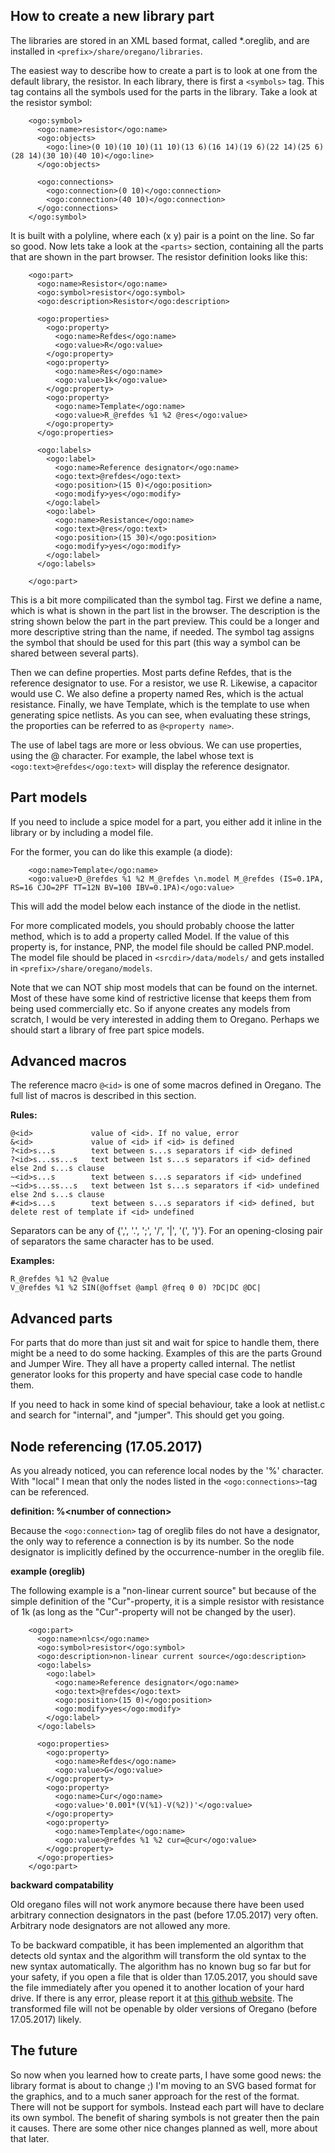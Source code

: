 How to create a new library part
---------------------------------

The libraries are stored in an XML based format, called \*.oreglib, and are
installed in `<prefix>/share/oregano/libraries`.

The easiest way to describe how to create a part is to look at one from the
default library, the resistor. In each library, there is first a `<symbols>` tag.
This tag contains all the symbols used for the parts in the library. Take a look
at the resistor symbol:
```
    <ogo:symbol>
      <ogo:name>resistor</ogo:name>
      <ogo:objects>
        <ogo:line>(0 10)(10 10)(11 10)(13 6)(16 14)(19 6)(22 14)(25 6)(28 14)(30 10)(40 10)</ogo:line>
      </ogo:objects>

      <ogo:connections>
        <ogo:connection>(0 10)</ogo:connection>
        <ogo:connection>(40 10)</ogo:connection>
      </ogo:connections>
    </ogo:symbol>
```
It is built with a polyline, where each (x y) pair is a point on the line. So
far so good. Now lets take a look at the `<parts>` section, containing all the
parts that are shown in the part browser. The resistor definition looks like
this:
```
    <ogo:part>
      <ogo:name>Resistor</ogo:name>
      <ogo:symbol>resistor</ogo:symbol>
      <ogo:description>Resistor</ogo:description>

      <ogo:properties>
        <ogo:property>
          <ogo:name>Refdes</ogo:name>
          <ogo:value>R</ogo:value>
        </ogo:property>
        <ogo:property>
          <ogo:name>Res</ogo:name>
          <ogo:value>1k</ogo:value>
        </ogo:property>
        <ogo:property>
          <ogo:name>Template</ogo:name>
          <ogo:value>R_@refdes %1 %2 @res</ogo:value>
        </ogo:property>
      </ogo:properties>

      <ogo:labels>
        <ogo:label>
          <ogo:name>Reference designator</ogo:name>
          <ogo:text>@refdes</ogo:text>
          <ogo:position>(15 0)</ogo:position>
          <ogo:modify>yes</ogo:modify>
        </ogo:label>
        <ogo:label>
          <ogo:name>Resistance</ogo:name>
          <ogo:text>@res</ogo:text>
          <ogo:position>(15 30)</ogo:position>
          <ogo:modify>yes</ogo:modify>
        </ogo:label>
      </ogo:labels>

    </ogo:part>
```
This is a bit more compilicated than the symbol tag. First we define a name,
which is what is shown in the part list in the browser. The description is the
string shown below the part in the part preview. This could be a longer and more
descriptive string than the name, if needed. The symbol tag assigns the symbol
that should be used for this part (this way a symbol can be shared between 
several parts).

Then we can define properties. Most parts define Refdes, that is the reference
designator to use. For a resistor, we use R. Likewise, a capacitor would use C.
We also define a property named Res, which is the actual resistance. Finally,
we have Template, which is the template to use when generating spice netlists.
As you can see, when evaluating these strings, the proporties can be referred
to as `@<property name>`.

The use of label tags are more or less obvious. We can use properties, using the
@ character. For example, the label whose text is `<ogo:text>@refdes</ogo:text>`
will display the reference designator.

Part models
-----------

If you need to include a spice model for a part, you either add it inline in the
library or by including a model file.

For the former, you can do like this example (a diode):
```
    <ogo:name>Template</ogo:name>
    <ogo:value>D_@refdes %1 %2 M_@refdes \n.model M_@refdes (IS=0.1PA, RS=16 CJO=2PF TT=12N BV=100 IBV=0.1PA)</ogo:value>
```
This will add the model below each instance of the diode in the netlist.

For more complicated models, you should probably choose the latter method, which
is to add a property called Model. If the value of this property is, for instance,
PNP, the model file should be called PNP.model. The model file should be placed
in `<srcdir>/data/models/` and gets installed in `<prefix>/share/oregano/models`.

Note that we can NOT ship most models that can be found on the internet. Most of
these have some kind of restrictive license that keeps them from being used
commercially etc. So if anyone creates any models from scratch, I would be very
interested in adding them to Oregano. Perhaps we should start a library of free
part spice models.


Advanced macros
---------------

The reference macro `@<id>` is one of some macros defined in Oregano.
The full list of macros is described in this section.

**Rules:**
```
@<id>             value of <id>. If no value, error
&<id>             value of <id> if <id> is defined
?<id>s...s        text between s...s separators if <id> defined
?<id>s...ss...s   text between 1st s...s separators if <id> defined else 2nd s...s clause
~<id>s...s        text between s...s separators if <id> undefined
~<id>s...ss...s   text between 1st s...s separators if <id> undefined else 2nd s...s clause
#<id>s...s        text between s...s separators if <id> defined, but delete rest of template if <id> undefined
```
Separators can be any of {',', '.', ';', '/', '|', '(', ')'}.
For an opening-closing pair of separators the same character has to be used.

**Examples:**
```
R_@refdes %1 %2 @value
V_@refdes %1 %2 SIN(@offset @ampl @freq 0 0) ?DC|DC @DC|
```


Advanced parts
--------------

For parts that do more than just sit and wait for spice to handle them, there
might be a need to do some hacking. Examples of this are the parts Ground and
Jumper Wire. They all have a property called internal. The netlist generator looks
for this property and have special case code to handle them.

If you need to hack in some kind of special behaviour, take a look at netlist.c
and search for "internal", and "jumper". This should get you going.


Node referencing (17.05.2017)
-----------------------------

As you already noticed, you can reference local nodes by the '%' character.
With "local" I mean that only the nodes listed in the `<ogo:connections>`-tag can be referenced.

**definition: %\<number of connection\>**

Because the `<ogo:connection>` tag of oreglib files do not have a designator,
the only way to reference a connection is by its number. So the node
designator is implicitly defined by the occurrence-number in the oreglib file.

**example (oreglib)**

The following example is a "non-linear current source"
but because of the simple definition of the "Cur"-property,
it is a simple resistor with resistance of 1k
(as long as the "Cur"-property will not be changed by the user).
```
    <ogo:part>
      <ogo:name>nlcs</ogo:name>
      <ogo:symbol>resistor</ogo:symbol>
      <ogo:description>non-linear current source</ogo:description>
      <ogo:labels>
        <ogo:label>
          <ogo:name>Reference designator</ogo:name>
          <ogo:text>@refdes</ogo:text>
          <ogo:position>(15 0)</ogo:position>
          <ogo:modify>yes</ogo:modify>
        </ogo:label>
      </ogo:labels>

      <ogo:properties>
        <ogo:property>
          <ogo:name>Refdes</ogo:name>
          <ogo:value>G</ogo:value>
        </ogo:property>
        <ogo:property>
          <ogo:name>Cur</ogo:name>
          <ogo:value>'0.001*(V(%1)-V(%2))'</ogo:value>
        </ogo:property>
        <ogo:property>
          <ogo:name>Template</ogo:name>
          <ogo:value>@refdes %1 %2 cur=@cur</ogo:value>
        </ogo:property>
      </ogo:properties>
    </ogo:part>
```

**backward compatability**

Old oregano files will not work anymore because there have been used arbitrary
connection designators in the past (before 17.05.2017) very often. Arbitrary node
designators are not allowed any more.

To be backward compatible, it has been implemented an algorithm that detects old syntax
and the algorithm will transform the old syntax to the new syntax automatically.
The algorithm has no known bug so far but for your safety, if you open a file that
is older than 17.05.2017, you should save the file immediately after you opened it
to another location of your hard drive. If there is any error, please report it at
[this github website](https://github.com/drahnr/oregano/issues). The transformed
file will not be openable by older versions of Oregano (before 17.05.2017) likely.


The future
----------

So now when you learned how to create parts, I have some good news: the library
format is about to change ;) I'm moving to an SVG based format for the graphics,
and to a much saner approach for the rest of the format. There will not be support
for symbols. Instead each part will have to declare its own symbol. The benefit
of sharing symbols is not greater then the pain it causes. There are some other
nice changes planned as well, more about that later.
